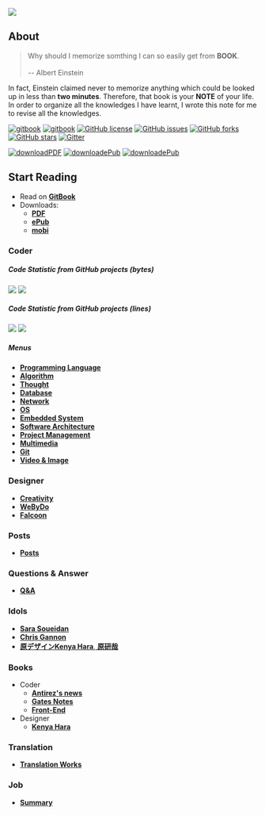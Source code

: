 <a href="https://aleen42.gitbooks.io/personalwiki/content/" target="_blank"><img src="./cover_read.png"></a>

## About

> Why should I memorize somthing I can so easily get from **BOOK**. <br/><br/> -- Albert Einstein

In fact, Einstein claimed never to memorize anything which could be looked up in less than **two minutes**. Therefore, that book is your **NOTE** of your life. In order to organize all the knowledges I have learnt, I wrote this note for me to revise all the knowledges.

[![gitbook](https://rawgit.com/aleen42/badges/master/src/gitbook.svg)](https://aleen42.gitbooks.io/personalwiki/content/) [![gitbook](https://rawgit.com/aleen42/badges/master/src/gitbook2.svg)](https://aleen42.gitbooks.io/personalwiki/content/) [![GitHub license](https://img.shields.io/badge/license-MIT-blue.svg)](https://aleen42.gitbooks.io/personalwiki/content/MIT.html) [![GitHub issues](https://img.shields.io/github/issues/aleen42/PersonalWiki.svg)](https://github.com/aleen42/PersonalWiki/issues) [![GitHub forks](https://img.shields.io/github/forks/aleen42/PersonalWiki.svg)](https://github.com/aleen42/PersonalWiki/network) [![GitHub stars](https://img.shields.io/github/stars/aleen42/PersonalWiki.svg)](https://github.com/aleen42/PersonalWiki/stargazers) [![Gitter](https://badges.gitter.im/aleen42/PersonalWiki.svg)](https://gitter.im/aleen42/PersonalWiki?utm_source=badge&utm_medium=badge&utm_campaign=pr-badge)

[![downloadPDF](https://img.shields.io/badge/download-PDF-%23a10000.svg)](https://www.gitbook.com/download/pdf/book/aleen42/personalwiki) [![downloadePub](https://img.shields.io/badge/download-ePub-%23a10000.svg)](https://www.gitbook.com/download/epub/book/aleen42/personalwiki) [![downloadePub](https://img.shields.io/badge/download-mobi-%23a10000.svg)](https://www.gitbook.com/download/mobi/book/aleen42/personalwiki) 

## Start Reading

- Read on [**GitBook**](https://www.gitbook.com/read/book/aleen42/personalwiki)
- Downloads:
    - [**PDF**](https://www.gitbook.com/download/pdf/book/aleen42/personalwiki)
    - [**ePub**](https://www.gitbook.com/download/epub/book/aleen42/personalwiki)
    - [**mobi**](https://www.gitbook.com/download/mobi/book/aleen42/personalwiki)

### Coder

##### Code Statistic from GitHub projects (**bytes**)

![](https://img.shields.io/badge/%20%20Code-%20%20%20%204,750,812-%23a10000.svg)
![](https://img.shields.io/badge/%20%20JavaScript-%20%20%20%20263,164-f2dd52.svg)

##### Code Statistic from GitHub projects (**lines**)

![](https://img.shields.io/badge/%20%20Code-%20%20%20%20141,371-%23a10000.svg)
![](https://img.shields.io/badge/%20%20JavaScript-%20%20%20%2018,483-f2dd52.svg)

##### Menus

* [**Programming Language**](./Programming/ProgrammingMenu.md)
* [**Algorithm**](./Algorithmn/AlgorithmnMenu.md)
* [**Thought**](./Thought/ThoughtMenu.md)
* [**Database**](./Database/Database.md)
* [**Network**](./Network/Network.md)
* [**OS**](./OS/OS.md)
* [**Embedded System**](./Embedded_System/Embedded_System.md)
* [**Software Architecture**](./Architecture/Architecture.md)
* [**Project Management**](./projectManagement/projectManagement.md)
* [**Multimedia**](./Multimedia/Multimedia.md)
* [**Git**](./git/git.md)
* [**Video & Image**](./vi/vi.md)

### Designer
* [**Creativity**](./Creativity/Creativity.md)
* [**WeByDo**](http://www.webydo.com/)
* [**Falcoon**](./falcoon/falcoon.md)

### Posts

* [**Posts**](./post/post.md)

### Questions & Answer

* [**Q&A**](./qa/qa.md)

### Idols
* [**Sara Soueidan**](http://sarasoueidan.com/)
* [**Chris Gannon**](http://blog.gannon.tv/)
* [**原デザインKenya Hara**, **原研哉**](http://www.ndc.co.jp/hara/en/)

### Books
- Coder
    - [**Antirez's news**](./antirez/antirez.md)
    - [**Gates Notes**](http://www.gatesnotes.com/books)
 	- [**Front-End**](./frontend/frontend.md)
- Designer
    - [**Kenya Hara**](./kenyahara/kenyahara.md)

### Translation
- [**Translation Works**](./translation/translation.md)

### Job
- [**Summary**](./summary/summary.md)

